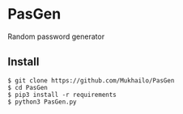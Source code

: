 # PasGen
Random password generator

## Install

    $ git clone https://github.com/Mukhailo/PasGen
    $ cd PasGen
    $ pip3 install -r requirements
    $ python3 PasGen.py
